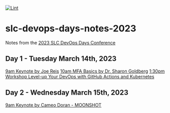 [![Lint](https://github.com/jrwagz/slc-devops-days-notes-2023/actions/workflows/markdown-lint.yml/badge.svg)](https://github.com/jrwagz/slc-devops-days-notes-2023/actions/workflows/markdown-lint.yml)

# slc-devops-days-notes-2023

Notes from the [2023 SLC DevOps Days Conference](https://www.slcdevopsdays.org/)

## Day 1 - Tuesday March 14th, 2023

[9am Keynote by Joe Reis](./day1/1_joe_reis_data_engineering.md)
[10am MFA Basics by Dr. Sharon Goldberg](./day1/2_sharon_goldberg_basics_of_mfa.md)
[1:30pm Workshop Level-up Your DevOps with GitHub Actions and Kubernetes](./day1/3_github_actions_and_kubernetes.md)

## Day 2 - Wednesday March 15th, 2023

[9am Keynote by Cameo Doran - MOONSHOT](./day2/1_moonshot_ci_experimentation_innovation.md)
